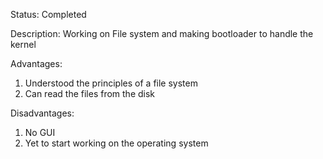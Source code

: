 Status: Completed

Description: Working on File system and making bootloader to handle the kernel

Advantages:
1. Understood the principles of a file system
2. Can read the files from the disk

Disadvantages:
1. No GUI
2. Yet to start working on the operating system
